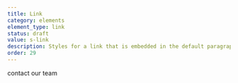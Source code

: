 ```yaml
---
title: Link
category: elements
element_type: link
status: draft
value: s-link
description: Styles for a link that is embedded in the default paragraph text.
order: 29
---
```

<a class="s-link">contact our team</a>